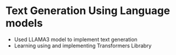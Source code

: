# Text Generation Using Language models

- Used LLAMA3 model to implement text generation
- Learning using and implementing Transformers Librabry